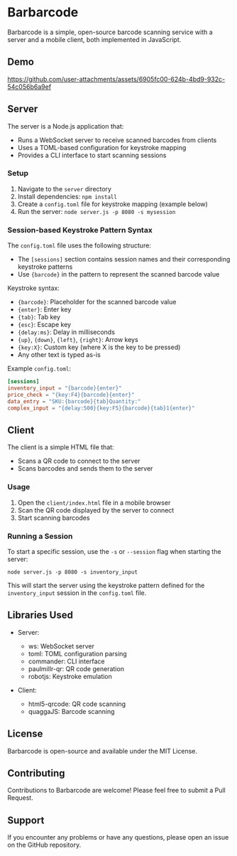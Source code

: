 # Barbarcode

Barbarcode is a simple, open-source barcode scanning service with a server and a mobile client, both implemented in JavaScript.

## Demo

https://github.com/user-attachments/assets/6905fc00-624b-4bd9-932c-54c056b6a9ef

## Server

The server is a Node.js application that:
- Runs a WebSocket server to receive scanned barcodes from clients
- Uses a TOML-based configuration for keystroke mapping
- Provides a CLI interface to start scanning sessions

### Setup

1. Navigate to the `server` directory
2. Install dependencies: `npm install`
3. Create a `config.toml` file for keystroke mapping (example below)
4. Run the server: `node server.js -p 8080 -s mysession`

### Session-based Keystroke Pattern Syntax

The `config.toml` file uses the following structure:
- The `[sessions]` section contains session names and their corresponding keystroke patterns
- Use `{barcode}` in the pattern to represent the scanned barcode value

Keystroke syntax:
- `{barcode}`: Placeholder for the scanned barcode value
- `{enter}`: Enter key
- `{tab}`: Tab key
- `{esc}`: Escape key
- `{delay:ms}`: Delay in milliseconds
- `{up}`, `{down}`, `{left}`, `{right}`: Arrow keys
- `{key:X}`: Custom key (where X is the key to be pressed)
- Any other text is typed as-is

Example `config.toml`:

```toml
[sessions]
inventory_input = "{barcode}{enter}"
price_check = "{key:F4}{barcode}{enter}"
data_entry = "SKU:{barcode}{tab}Quantity:"
complex_input = "{delay:500}{key:F5}{barcode}{tab}1{enter}"
```

## Client

The client is a simple HTML file that:
- Scans a QR code to connect to the server
- Scans barcodes and sends them to the server

### Usage

1. Open the `client/index.html` file in a mobile browser
2. Scan the QR code displayed by the server to connect
3. Start scanning barcodes

### Running a Session

To start a specific session, use the `-s` or `--session` flag when starting the server:

```
node server.js -p 8080 -s inventory_input
```

This will start the server using the keystroke pattern defined for the `inventory_input` session in the `config.toml` file.

## Libraries Used

- Server:
  - ws: WebSocket server
  - toml: TOML configuration parsing
  - commander: CLI interface
  - paulmillr-qr: QR code generation
  - robotjs: Keystroke emulation

- Client:
  - html5-qrcode: QR code scanning
  - quaggaJS: Barcode scanning

## License

Barbarcode is open-source and available under the MIT License.

## Contributing

Contributions to Barbarcode are welcome! Please feel free to submit a Pull Request.

## Support

If you encounter any problems or have any questions, please open an issue on the GitHub repository.

